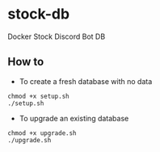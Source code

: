 # stock-db
Docker Stock Discord Bot DB

## How to
- To create a fresh database with no data
```
chmod +x setup.sh
./setup.sh

```
- To upgrade an existing database
```
chmod +x upgrade.sh
./upgrade.sh

```
